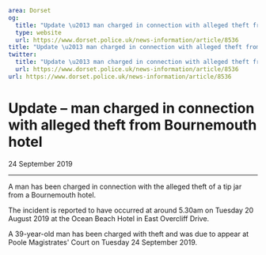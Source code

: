 ```yaml
area: Dorset
og:
  title: "Update \u2013 man charged in connection with alleged theft from Bournemouth hotel"
  type: website
  url: https://www.dorset.police.uk/news-information/article/8536
title: "Update \u2013 man charged in connection with alleged theft from Bournemouth hotel |"
twitter:
  title: "Update \u2013 man charged in connection with alleged theft from Bournemouth hotel"
  url: https://www.dorset.police.uk/news-information/article/8536
url: https://www.dorset.police.uk/news-information/article/8536
```

# Update – man charged in connection with alleged theft from Bournemouth hotel

24 September 2019

* * *

A man has been charged in connection with the alleged theft of a tip jar from a Bournemouth hotel.

The incident is reported to have occurred at around 5.30am on Tuesday 20 August 2019 at the Ocean Beach Hotel in East Overcliff Drive.

A 39-year-old man has been charged with theft and was due to appear at Poole Magistrates' Court on Tuesday 24 September 2019.
